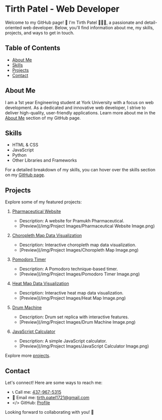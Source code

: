 # Tirth Patel - Web Developer

Welcome to my GitHub page! 👋 I'm Tirth Patel 👨🏽‍💻, a passionate and detail-oriented web developer. Below, you'll find information about me, my skills, projects, and ways to get in touch.

## Table of Contents
- [About Me](#about-me)
- [Skills](#skills)
- [Projects](#projects)
- [Contact](#contact)

## About Me
I am a 1st year Engineering student at York University with a focus on web development. As a dedicated and innovative web developer, I strive to deliver high-quality, user-friendly applications. Learn more about me in the [About Me](#about-me) section of my GitHub page.

## Skills
- HTML & CSS
- JavaScript
- Python
- Other Libraries and Frameworks

For a detailed breakdown of my skills, you can hover over the skills section on my [GitHub page](#skills).

## Projects
Explore some of my featured projects:

1. [Pharmaceutical Website](https://github.com/tirthp14/Pramukh-Pharmaceutical)
   - Description: A website for Pramukh Pharmaceutical.
   - [Preview](/img/Project Images/Pharmaceutical Website Image.png)

2. [Choropleth Map Data Visualization](https://github.com/tirthp14/choropleth-map-data-visualization)
   - Description: Interactive choropleth map data visualization.
   - [Preview](/img/Project Images/Choropleth Map Image.png)

3. [Pomodoro Timer](https://github.com/tirthp14/pomodoro-timer)
   - Description: A Pomodoro technique-based timer.
   - [Preview](/img/Project Images/Pomodoro Timer Image.png)

4. [Heat Map Data Visualization](https://github.com/tirthp14/heat-map-data-visualization)
   - Description: Interactive heat map data visualization.
   - [Preview](/img/Project Images/Heat Map Image.png)

5. [Drum Machine](https://github.com/tirthp14/drum-machine)
   - Description: Drum set replica with interactive features.
   - [Preview](/img/Project Images/Drum Machine Image.png)

6. [JavaScript Calculator](https://github.com/tirthp14/javascript-calculator)
   - Description: A simple JavaScript calculator.
   - [Preview](/img/Project Images/JavaScript Calculator Image.png)

Explore more [projects](#projects).

## Contact
Let's connect! Here are some ways to reach me:

- 📞 Call me: [437-967-5315](tel:437-967-5315)
- 📧 Email me: [tirth.patel1721@gmail.com](mailto:tirth.patel1721@gmail.com)
- </> GitHub: [Profile](https://github.com/freecodecamp)

Looking forward to collaborating with you! 🚀
